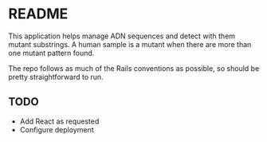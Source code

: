 # README

This application helps manage ADN sequences and detect with them mutant
substrings. A human sample is a mutant when there are more than one mutant
pattern found.

The repo follows as much of the Rails conventions as possible, so should be
pretty straightforward to run.

## TODO

- Add React as requested
- Configure deployment
